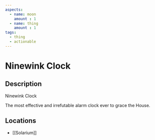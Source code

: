 ```yaml
---
aspects: 
  - name: moon
    amount : 1
  - name: thing
    amount : 1
tags:
  - thing
  - actionable
---
```


# Ninewink Clock

## Description
Ninewink Clock

The most effective and irrefutable alarm clock ever to grace the House.
## Locations
- [[Solarium]]